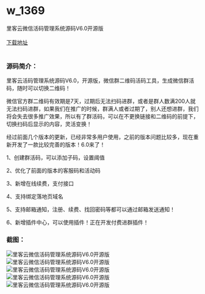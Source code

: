 # w_1369
里客云微信活码管理系统源码V6.0开源版
<br/></br>
[下载地址](https://www.uuid2.com/1369.html "下载地址")
<br/></br>
<h3>源码简介：</h3>
<p>里客云活码管理系统源码V6.0，开源版，微信群二维码活码工具，生成微信群活码，随时可以切换二维码！<p>
<p>微信官方群二维码有效期是7天，过期后无法扫码进群，或者是群人数满200人就无法扫码进群，如果我们在推广的时候，群满人或者过期了，别人还想进群，我们将会失去很多推广效果，所以有了群活码，可以在不更换链接和二维码的前提下，切换扫码后显示的内容，灵活变换！<p>
<p>经过前面几个版本的更新，已经非常多用户使用，之前的版本问题比较多，现在重新开发了一款比较完善的版本！6.0来了！<p>
<p>1、创建群活码，可以添加子码，设置阈值<p>
<p>2、优化了前面的版本的客服码和活动码<p>
<p>3、新增在线续费，支付接口<p>
<p>4、支持绑定落地页域名<p>
<p>5、支持邮箱通知，注册、续费、找回密码等都可以通过邮箱发送通知！<p>
<p>6、新增插件中心，可以使用插件！正在开发付费进群插件！<p>
<h3>截图：</h3>
<img src="https://www.uuid2.com/wp-content/uploads/img/202108/2094db4195.png" alt="里客云微信活码管理系统源码V6.0开源版"><img src="https://www.uuid2.com/wp-content/uploads/img/202108/471f8b0948.png" alt="里客云微信活码管理系统源码V6.0开源版"><img src="https://www.uuid2.com/wp-content/uploads/img/202108/6e2e6c0763.png" alt="里客云微信活码管理系统源码V6.0开源版"><img src="https://www.uuid2.com/wp-content/uploads/img/202108/7fda7b5773.png" alt="里客云微信活码管理系统源码V6.0开源版"><img src="https://www.uuid2.com/wp-content/uploads/img/202108/7fda7b5206.png" alt="里客云微信活码管理系统源码V6.0开源版">
